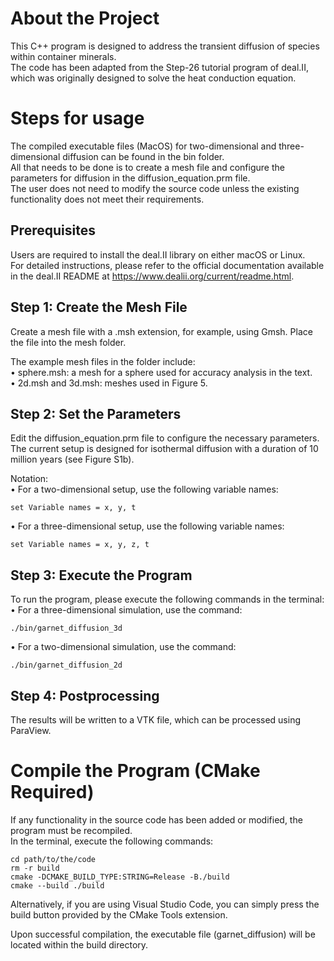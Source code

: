 # About the Project
This C++ program is designed to address the transient diffusion of species within container minerals.  
The code has been adapted from the Step-26 tutorial program of deal.II, which was originally designed to solve the heat conduction equation.

# Steps for usage
The compiled executable files (MacOS) for two-dimensional and three-dimensional diffusion can be found in the bin folder.  
All that needs to be done is to create a mesh file and configure the parameters for diffusion in the diffusion_equation.prm file.  
The user does not need to modify the source code unless the existing functionality does not meet their requirements.

## Prerequisites
Users are required to install the deal.II library on either macOS or Linux.  
For detailed instructions, please refer to the official documentation available in the deal.II README at https://www.dealii.org/current/readme.html.
## Step 1: Create the Mesh File
Create a mesh file with a .msh extension, for example, using Gmsh. Place the file into the mesh folder. 

The example mesh files in the folder include:  
•	sphere.msh: a mesh for a sphere used for accuracy analysis in the text.  
•	2d.msh and 3d.msh: meshes used in Figure 5.
## Step 2: Set the Parameters
Edit the diffusion_equation.prm file to configure the necessary parameters.  
The current setup is designed for isothermal diffusion with a duration of 10 million years (see Figure S1b).  

Notation:  
•	For a two-dimensional setup, use the following variable names:  

    set Variable names = x, y, t
•	For a three-dimensional setup, use the following variable names:  

    set Variable names = x, y, z, t
## Step 3: Execute the Program
To run the program, please execute the following commands in the terminal:  
•	For a three-dimensional simulation, use the command:  

    ./bin/garnet_diffusion_3d
•	For a two-dimensional simulation, use the command:  

    ./bin/garnet_diffusion_2d
## Step 4: Postprocessing
The results will be written to a VTK file, which can be processed using ParaView.

# Compile the Program (CMake Required)
If any functionality in the source code has been added or modified, the program must be recompiled.  
In the terminal, execute the following commands:

    cd path/to/the/code
    rm -r build
    cmake -DCMAKE_BUILD_TYPE:STRING=Release -B./build
    cmake --build ./build
Alternatively, if you are using Visual Studio Code, you can simply press the build button provided by the CMake Tools extension.  

Upon successful compilation, the executable file (garnet_diffusion) will be located within the build directory.
